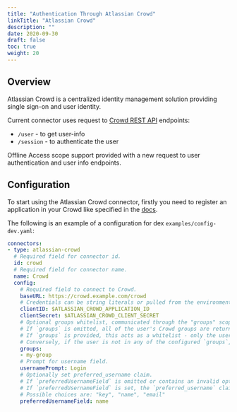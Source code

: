 ```yaml
---
title: "Authentication Through Atlassian Crowd"
linkTitle: "Atlassian Crowd"
description: ""
date: 2020-09-30
draft: false
toc: true
weight: 20
---
```


## Overview

Atlassian Crowd is a centralized identity management solution providing single sign-on and user identity.

Current connector uses request to [Crowd REST API](https://developer.atlassian.com/server/crowd/json-requests-and-responses/) endpoints:
* `/user` - to get user-info
* `/session` - to authenticate the user

Offline Access scope support provided with a new request to user authentication and user info endpoints. 

## Configuration
To start using the Atlassian Crowd connector, firstly you need to register an application in your Crowd like specified in the [docs](https://confluence.atlassian.com/crowd/adding-an-application-18579591.html).

The following is an example of a configuration for dex `examples/config-dev.yaml`:

```yaml
connectors:
- type: atlassian-crowd
  # Required field for connector id.
  id: crowd
  # Required field for connector name.
  name: Crowd
  config:
    # Required field to connect to Crowd.
    baseURL: https://crowd.example.com/crowd
    # Credentials can be string literals or pulled from the environment.
    clientID: $ATLASSIAN_CROWD_APPLICATION_ID
    clientSecret: $ATLASSIAN_CROWD_CLIENT_SECRET
    # Optional groups whitelist, communicated through the "groups" scope.
    # If `groups` is omitted, all of the user's Crowd groups are returned when the groups scope is present.
    # If `groups` is provided, this acts as a whitelist - only the user's Crowd groups that are in the configured `groups` below will go into the groups claim.  
    # Conversely, if the user is not in any of the configured `groups`, the user will not be authenticated.
    groups:
    - my-group
    # Prompt for username field.
    usernamePrompt: Login
    # Optionally set preferred_username claim.
    # If `preferredUsernameField` is omitted or contains an invalid option, the `preferred_username` claim will be empty.
    # If `preferredUsernameField` is set, the `preferred_username` claim will be set to the chosen Crowd user attribute value.
    # Possible choices are: "key", "name", "email"
    preferredUsernameField: name
```
